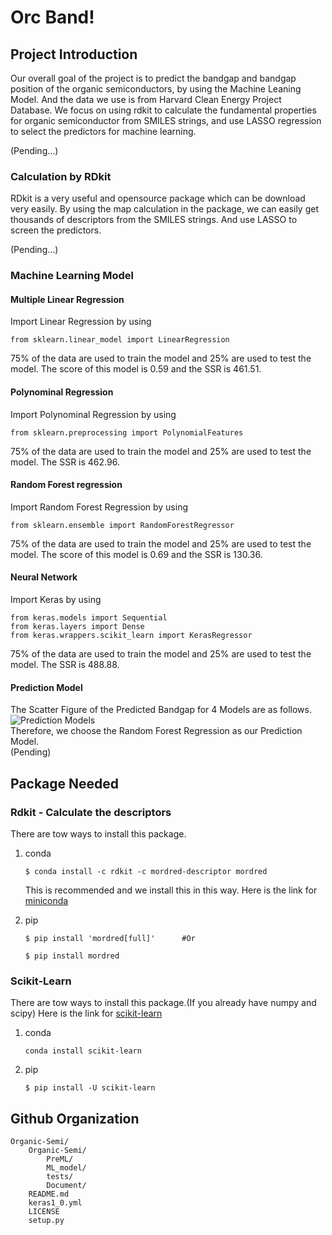 # Orc Band!      
 
## Project Introduction
Our overall goal of the project is to predict the bandgap and bandgap position of the organic semiconductors, by using the Machine Leaning Model. And the data we use is from Harvard Clean Energy Project Database. We focus on using rdkit to calculate the fundamental properties for organic semiconductor from SMILES strings, and use LASSO regression to select the predictors for machine learning.

(Pending...)
### Calculation by RDkit
RDkit is a very useful and opensource package which can be download very easily. By using the map calculation in the package, we can easily get thousands of descriptors from the SMILES strings. And use LASSO to screen the predictors.

(Pending...)
### Machine Learning Model
#### Multiple Linear Regression
Import Linear Regression by using
```
from sklearn.linear_model import LinearRegression
```
75% of the data are used to train the model and 25% are used to test the model. The score of this model is 0.59 and the SSR is 461.51.
#### Polynominal Regression
Import Polynominal Regression by using
```
from sklearn.preprocessing import PolynomialFeatures
```
75% of the data are used to train the model and 25% are used to test the model. The SSR is 462.96.
#### Random Forest regression
Import Random Forest Regression by using
```
from sklearn.ensemble import RandomForestRegressor
```
75% of the data are used to train the model and 25% are used to test the model. The score of this model is 0.69 and the SSR is 130.36.
#### Neural Network
Import Keras by using
```
from keras.models import Sequential
from keras.layers import Dense
from keras.wrappers.scikit_learn import KerasRegressor
```
75% of the data are used to train the model and 25% are used to test the model. The SSR is 488.88.

#### Prediction Model
The Scatter Figure of the Predicted Bandgap for 4 Models are as follows.    
![Prediction Models](https://github.com/HongboQiao/Organic-Semi/blob/master/Organic-Semi/Documents/4ModelPlot.png)   
Therefore, we choose the Random Forest Regression as our Prediction Model.  
(Pending)
## Package Needed
### Rdkit - Calculate the descriptors
There are tow ways to install this package.
1. conda

    ```
    $ conda install -c rdkit -c mordred-descriptor mordred
    ```
    This is recommended and we install this in this way.
    Here is the link for [miniconda](http://conda.pydata.org/miniconda.html)

2. pip

    ```
    $ pip install 'mordred[full]'      #Or
    ```
    ```
    $ pip install mordred
    ```

### Scikit-Learn
There are tow ways to install this package.(If you already have numpy and scipy)
Here is the link for [scikit-learn](https://scikit-learn.org/stable/install.html)

1. conda

    ```
    conda install scikit-learn
    ```

2. pip

    ```
    $ pip install -U scikit-learn

    ```

## Github Organization
```
Organic-Semi/
    Organic-Semi/
        PreML/
        ML_model/
        tests/
        Document/
    README.md
    keras1_0.yml
    LICENSE
    setup.py
```
